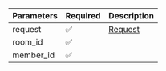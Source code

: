 | Parameters | Required           | Description             |
|------------|--------------------|-------------------------|
| request    | :white_check_mark: | [Request](Request.md)   |
| room_id    | :white_check_mark: |                         |
| member_id  | :white_check_mark: |                         |